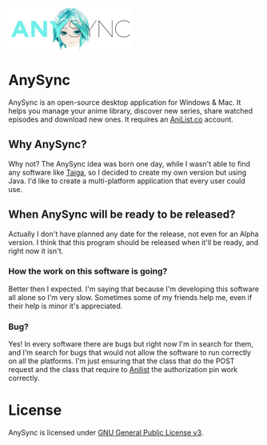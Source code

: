 ![AnySync Phosphophyllite Logo](https://github.com/Xxpromw3mtxX/AnySync/blob/master/AnySync-Java/src/res/login-form-logo.png)
# AnySync


AnySync is an open-source desktop application for Windows & Mac. It helps you manage your anime library, discover new series, share watched episodes and download new ones. It requires an [AniList.co](https://anilist.co) account.

## Why AnySync?
Why not?
The AnySync idea was born one day, while I wasn't able to find any software like [Taiga](https://github.com/erengy/taiga), so I decided to create my own version but using Java.
I'd like to create a multi-platform application that every user could use.

## When AnySync will be ready to be released?
Actually I don't have planned any date for the release, not even for an Alpha version.
I think that this program should be released when it'll be ready, and right now it isn't.

### How the work on this software is going?
Better then I expected. I'm saying that because I'm developing this software all alone so I'm very slow.
Sometimes some of my friends help me, even if their help is minor it's appreciated.

### Bug?
Yes! In every software there are bugs but right now I'm in search for them, and I'm search for bugs that would not allow the software to run correctly on all the platforms. I'm just ensuring that the class that do the POST request and the class that require to [Anilist](https://anilist.co/) the authorization pin work correctly.

# License
AnySync is licensed under [GNU General Public License v3](https://www.gnu.org/licenses/gpl-3.0.html).
